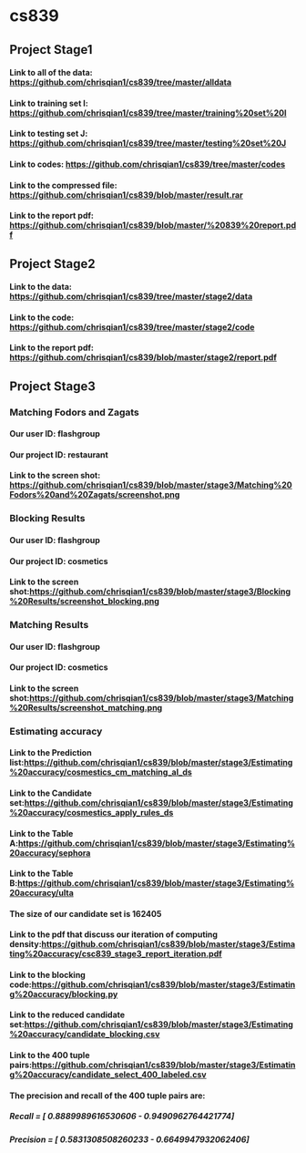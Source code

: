 # cs839
## Project Stage1
#### Link to all of the data: https://github.com/chrisqian1/cs839/tree/master/alldata 
#### Link to training set I: https://github.com/chrisqian1/cs839/tree/master/training%20set%20I
#### Link to testing set J: https://github.com/chrisqian1/cs839/tree/master/testing%20set%20J
#### Link to codes: https://github.com/chrisqian1/cs839/tree/master/codes
#### Link to the compressed file: https://github.com/chrisqian1/cs839/blob/master/result.rar
#### Link to the report pdf: https://github.com/chrisqian1/cs839/blob/master/%20839%20report.pdf
## Project Stage2
#### Link to the data: https://github.com/chrisqian1/cs839/tree/master/stage2/data
#### Link to the code: https://github.com/chrisqian1/cs839/tree/master/stage2/code
#### Link to the report pdf: https://github.com/chrisqian1/cs839/blob/master/stage2/report.pdf
## Project Stage3
### Matching Fodors and Zagats
#### Our user ID: flashgroup
#### Our project ID: restaurant
#### Link to the screen shot: https://github.com/chrisqian1/cs839/blob/master/stage3/Matching%20Fodors%20and%20Zagats/screenshot.png
### Blocking Results
#### Our user ID: flashgroup
#### Our project ID: cosmetics
#### Link to the screen shot:https://github.com/chrisqian1/cs839/blob/master/stage3/Blocking%20Results/screenshot_blocking.png
### Matching Results
#### Our user ID: flashgroup
#### Our project ID: cosmetics
#### Link to the screen shot:https://github.com/chrisqian1/cs839/blob/master/stage3/Matching%20Results/screenshot_matching.png
### Estimating accuracy
#### Link to the Prediction list:https://github.com/chrisqian1/cs839/blob/master/stage3/Estimating%20accuracy/cosmestics_cm_matching_al_ds
#### Link to the Candidate set:https://github.com/chrisqian1/cs839/blob/master/stage3/Estimating%20accuracy/cosmestics_apply_rules_ds
#### Link to the Table A:https://github.com/chrisqian1/cs839/blob/master/stage3/Estimating%20accuracy/sephora
#### Link to the Table B:https://github.com/chrisqian1/cs839/blob/master/stage3/Estimating%20accuracy/ulta
#### The size of our candidate set is 162405
#### Link to the pdf that discuss our iteration of computing density:https://github.com/chrisqian1/cs839/blob/master/stage3/Estimating%20accuracy/csc839_stage3_report_iteration.pdf
#### Link to the blocking code:https://github.com/chrisqian1/cs839/blob/master/stage3/Estimating%20accuracy/blocking.py
#### Link to the reduced candidate set:https://github.com/chrisqian1/cs839/blob/master/stage3/Estimating%20accuracy/candidate_blocking.csv
#### Link to the 400 tuple pairs:https://github.com/chrisqian1/cs839/blob/master/stage3/Estimating%20accuracy/candidate_select_400_labeled.csv
#### The precision and recall of the 400 tuple pairs are:
##### Recall = [ 0.8889989616530606 - 0.9490962764421774]
##### Precision = [ 0.5831308508260233 - 0.6649947932062406]
